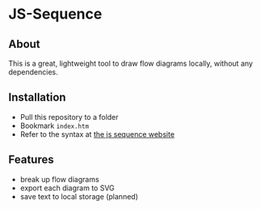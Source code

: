 # JS-Sequence

## About
This is a great, lightweight tool to draw flow diagrams locally, without any dependencies.

## Installation

* Pull this repository to a folder
* Bookmark `index.htm`
* Refer to the syntax at [the js sequence website](https://bramp.github.io/js-sequence-diagrams/)

## Features

* break up flow diagrams
* export each diagram to SVG
* save text to local storage (planned)
